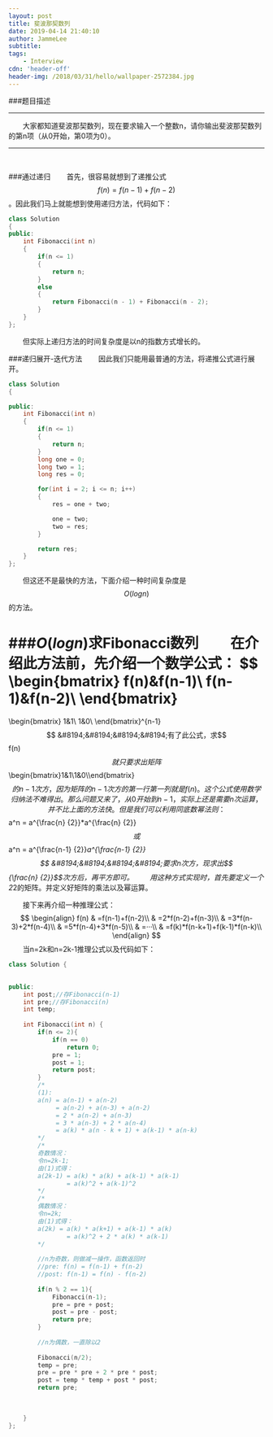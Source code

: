 ```yaml
---
layout: post
title: 斐波那契数列
date: 2019-04-14 21:40:10
author: JammeLee
subtitle: 
tags: 
	- Interview
cdn: 'header-off'
header-img: /2018/03/31/hello/wallpaper-2572384.jpg
---
```


###题目描述
<br>
__________________________
&#8194;&#8194;&#8194;&#8194;大家都知道斐波那契数列，现在要求输入一个整数n，请你输出斐波那契数列的第n项（从0开始，第0项为0）。
___________________________
<br>

###通过递归
&#8194;&#8194;&#8194;&#8194;首先，很容易就想到了递推公式$$f(n)=f(n-1)+f(n-2)$$。因此我们马上就能想到使用递归方法，代码如下：
```c++
class Solution
{
public:
    int Fibonacci(int n)
    {
        if(n <= 1)
        {
            return n;
        }
        else
        {
            return Fibonacci(n - 1) + Fibonacci(n - 2);
        }
    }
};
```
&#8194;&#8194;&#8194;&#8194;但实际上递归方法的时间复杂度是以n的指数方式增长的。

###递归展开-迭代方法
&#8194;&#8194;&#8194;&#8194;因此我们只能用最普通的方法，将递推公式进行展开。
```C++
class Solution
{

public:
    int Fibonacci(int n)
    {
        if(n <= 1)
        {
            return n;
        }
        long one = 0;
        long two = 1;
        long res = 0;

        for(int i = 2; i <= n; i++)
        {
            res = one + two;

            one = two;
            two = res;
        }

        return res;
    }
};
```
&#8194;&#8194;&#8194;&#8194;但这还不是最快的方法，下面介绍一种时间复杂度是$$O(logn)$$的方法。

###$O(logn)$求Fibonacci数列
&#8194;&#8194;&#8194;&#8194;在介绍此方法前，先介绍一个数学公式：
$$
\begin{bmatrix}
f(n)&f(n-1)\\
f(n-1)&f(n-2)\\
\end{bmatrix}
=
\begin{bmatrix}
1&1\\
1&0\\
\end{bmatrix}^{n-1}
$$
&#8194;&#8194;&#8194;&#8194;有了此公式，求$$f(n)$$就只要求出矩阵$$\begin{bmatrix}1&1\\1&0\\\end{bmatrix}$$的n-1次方，因为矩阵的n-1次方的第一行第一列就是f(n)。这个公式使用数学归纳法不难得出。那么问题又来了，从0开始到n-1，实际上还是需要n次运算，并不比上面的方法快。但是我们可以利用同底数幂法则：
$$
a^n = a^{\frac{n} {2}}*a^{\frac{n} {2}}
$$
或
$$
a^n = a^{\frac{n-1} {2}}*a^{\frac{n-1} {2}}
$$
&#8194;&#8194;&#8194;&#8194;要求n次方，现求出$${\frac{n} {2}}$$次方后，再平方即可。
&#8194;&#8194;&#8194;&#8194;用这种方式实现时，首先要定义一个2*2的矩阵。并定义好矩阵的乘法以及幂运算。

&#8194;&#8194;&#8194;&#8194;接下来再介绍一种推理公式：
$$
\begin{align}
f(n) & =f(n-1)+f(n-2)\\
& =2*f(n-2)+f(n-3)\\
& =3*f(n-3)+2*f(n-4)\\
& =5*f(n-4)+3*f(n-5)\\
& =···\\
& =f(k)*f(n-k+1)+f(k-1)*f(n-k)\\
\end{align}
$$
&#8194;&#8194;&#8194;&#8194;当n=2k和n=2k-1推理公式以及代码如下：

```C++
class Solution {

    
public:
    int post;//存Fibonacci(n-1)
    int pre;//存Fibonacci(n)
    int temp;
    
    int Fibonacci(int n) {
        if(n <= 2){
            if(n == 0)
                return 0;
            pre = 1;
            post = 1;
            return post;
        }
        /*
        (1):
        a(n) = a(n-1) + a(n-2)
             = a(n-2) + a(n-3) + a(n-2)
             = 2 * a(n-2) + a(n-3)
             = 3 * a(n-3) + 2 * a(n-4)
             = a(k) * a(n - k + 1) + a(k-1) * a(n-k)
        */
        /*
        奇数情况：
        令n=2k-1;
        由(1)式得：
        a(2k-1) = a(k) * a(k) + a(k-1) * a(k-1)
                = a(k)^2 + a(k-1)^2
        */
        /*
        偶数情况：
        令n=2k;
        由(1)式得：
        a(2k) = a(k) * a(k+1) + a(k-1) * a(k)
                = a(k)^2 + 2 * a(k) * a(k-1)
        */
        
        //n为奇数，则做减一操作，函数返回时
        //pre: f(n) = f(n-1) + f(n-2)
        //post: f(n-1) = f(n) - f(n-2)
        
        if(n % 2 == 1){
            Fibonacci(n-1);
            pre = pre + post;
            post = pre - post;
            return pre;
        }
        
        //n为偶数，一直除以2
        
        Fibonacci(n/2);
        temp = pre;
        pre = pre * pre + 2 * pre * post;
        post = temp * temp + post * post;
        return pre;
        
        
        
    }
};
```

